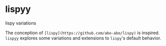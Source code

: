 # lispyy
lispy variations

The conception of `[lispy](https://github.com/abo-abo/lispy)`
is inspired. `lispyy` explores some variations and extensions to `lispy`'s default behavior.
